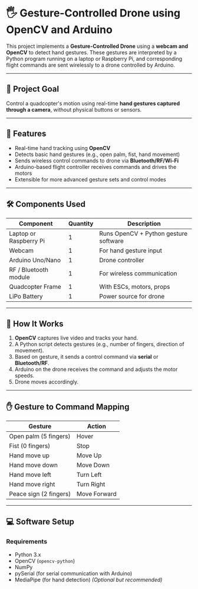 # 🖐️ Gesture-Controlled Drone using OpenCV and Arduino

This project implements a **Gesture-Controlled Drone** using a **webcam and OpenCV** to detect hand gestures. These gestures are interpreted by a Python program running on a laptop or Raspberry Pi, and corresponding flight commands are sent wirelessly to a drone controlled by Arduino.

---

## 🎯 Project Goal

Control a quadcopter's motion using real-time **hand gestures captured through a camera**, without physical buttons or sensors.

---

## 📌 Features

- Real-time hand tracking using **OpenCV**
- Detects basic hand gestures (e.g., open palm, fist, hand movement)
- Sends wireless control commands to drone via **Bluetooth/RF/Wi-Fi**
- Arduino-based flight controller receives commands and drives the motors
- Extensible for more advanced gesture sets and control modes

---

## 🛠️ Components Used

| Component           | Quantity | Description                           |
|--------------------|----------|---------------------------------------|
| Laptop or Raspberry Pi | 1      | Runs OpenCV + Python gesture software |
| Webcam              | 1        | For hand gesture input                |
| Arduino Uno/Nano    | 1        | Drone controller                      |
| RF / Bluetooth module | 1      | For wireless communication            |
| Quadcopter Frame    | 1        | With ESCs, motors, props              |
| LiPo Battery        | 1        | Power source for drone                |

---

## 🧠 How It Works

1. **OpenCV** captures live video and tracks your hand.
2. A Python script detects gestures (e.g., number of fingers, direction of movement).
3. Based on gesture, it sends a control command via **serial** or **Bluetooth/RF**.
4. Arduino on the drone receives the command and adjusts the motor speeds.
5. Drone moves accordingly.

---

## ✋ Gesture to Command Mapping

| Gesture            | Action            |
|--------------------|-------------------|
| Open palm (5 fingers) | Hover           |
| Fist (0 fingers)    | Stop              |
| Hand move up        | Move Up           |
| Hand move down      | Move Down         |
| Hand move left      | Turn Left         |
| Hand move right     | Turn Right        |
| Peace sign (2 fingers) | Move Forward  |

---

## 💻 Software Setup

### Requirements

- Python 3.x
- OpenCV (`opencv-python`)
- NumPy
- pySerial (for serial communication with Arduino)
- MediaPipe (for hand detection) *(Optional but recommended)*
